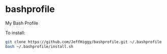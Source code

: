 # bashprofile
My Bash Profile

To install:
```bash
git clone https://github.com/JeffHiggy/bashprofile.git ~/.bashprofile
bash ~/.bashprofile/install.sh
```
